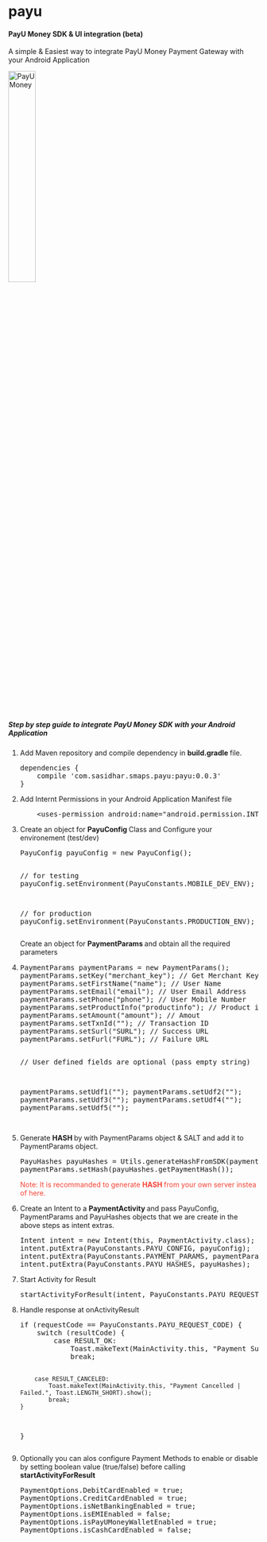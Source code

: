 # payu

<h4> PayU Money SDK & UI integration (beta) </h4>
<p> A simple & Easiest way to integrate PayU Money Payment Gateway with your Android Application </p>
<img src="https://dl.dropbox.com/s/prj2gv928sgjh8u/device-2016-05-25-032533.png" alt="PayU Money" width="33%">

<h5>Step by step guide to integrate PayU Money SDK with your Android Application </h5>
<ol>

<li> Add Maven repository and compile dependency in <b> build.gradle </b> file.
<pre>
dependencies {
    compile 'com.sasidhar.smaps.payu:payu:0.0.3'
}
</pre>
</li>
<li> Add Internt Permissions in your Android Application Manifest file
<pre>
    &lt;uses-permission android:name="android.permission.INTERNET" /&gt;
</pre>
</li>
<li> Create an object for <b> PayuConfig </b> Class and Configure your environement (test/dev) 
<pre>
PayuConfig payuConfig = new PayuConfig();

// for testing
payuConfig.setEnvironment(PayuConstants.MOBILE_DEV_ENV);

// for production 
payuConfig.setEnvironment(PayuConstants.PRODUCTION_ENV);
</pre>
</li> Create an object for <b> PaymentParams </b> and obtain all the required parameters
<li> 
<pre>
PaymentParams paymentParams = new PaymentParams();
paymentParams.setKey("merchant_key"); // Get Merchant Key from PayU Money Merchant Account
paymentParams.setFirstName("name"); // User Name
paymentParams.setEmail("email"); // User Email Address
paymentParams.setPhone("phone"); // User Mobile Number
paymentParams.setProductInfo("productinfo"); // Product info
paymentParams.setAmount("amount"); // Amout 
paymentParams.setTxnId(""); // Transaction ID
paymentParams.setSurl("SURL"); // Success URL
paymentParams.setFurl("FURL"); // Failure URL

// User defined fields are optional (pass empty string)

paymentParams.setUdf1(""); 
paymentParams.setUdf2("");
paymentParams.setUdf3("");
paymentParams.setUdf4("");
paymentParams.setUdf5("");

</pre>
</li>
<li> Generate <b> HASH </b>  by with PaymentParams object & SALT and add it to PaymentParams object.
<pre>
PayuHashes payuHashes = Utils.generateHashFromSDK(paymentParams, "SALT"); // Get SALT from PayU Money Merchant Account
paymentParams.setHash(payuHashes.getPaymentHash());
</pre>
<p style="color: #F44336"> Note: It is recommanded to generate <b> HASH </b> from your own server instea of here.</p>
</li>
<li>Create an Intent to a <b> PaymentActivity </b> and pass PayuConfig, PaymentParams and PayuHashes objects that we are create in the above steps as intent extras.
<pre>
Intent intent = new Intent(this, PaymentActivity.class);
intent.putExtra(PayuConstants.PAYU_CONFIG, payuConfig);
intent.putExtra(PayuConstants.PAYMENT_PARAMS, paymentParams);
intent.putExtra(PayuConstants.PAYU_HASHES, payuHashes);
</pre>
</li>
<li> Start Activity for Result
<pre>
startActivityForResult(intent, PayuConstants.PAYU_REQUEST_CODE);
</pre>
</li>
<li> Handle response at onActivityResult
<pre>
if (requestCode == PayuConstants.PAYU_REQUEST_CODE) {
    switch (resultCode) {
        case RESULT_OK:
            Toast.makeText(MainActivity.this, "Payment Success.", Toast.LENGTH_SHORT).show();
            break;

        case RESULT_CANCELED:
            Toast.makeText(MainActivity.this, "Payment Cancelled | Failed.", Toast.LENGTH_SHORT).show();
            break;
    }
}
</pre>
</li>
<li> Optionally you can alos configure Payment Methods to enable or disable by setting boolean value (true/false) before calling <b> startActivityForResult </b>
<pre>
PaymentOptions.DebitCardEnabled = true;
PaymentOptions.CreditCardEnabled = true;
PaymentOptions.isNetBankingEnabled = true;
PaymentOptions.isEMIEnabled = false;
PaymentOptions.isPayUMoneyWalletEnabled = true;
PaymentOptions.isCashCardEnabled = false;
</pre>
</li>
</ol>
